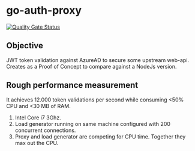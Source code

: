 # go-auth-proxy
[![Quality Gate Status](https://sonarcloud.io/api/project_badges/measure?project=adrichem_go-auth-proxy&metric=alert_status&token=00d5cfc6eb367ef9c92188c75bc6654dac8890cb)](https://sonarcloud.io/summary/new_code?id=adrichem_go-auth-proxy)

## Objective
JWT token validation against AzureAD to secure some upstream web-api. Creates as a Proof of Concept
to compare against a NodeJs version.

## Rough performance measurement
It achieves 12.000 token validations per second while consuming <50% CPU and <30 MB of RAM.
1. Intel Core i7 3Ghz.
1. Load generator  running on same machine configured with 200 concurrent connections.
1. Proxy and load generator are competing for CPU time. Together they max out the CPU.